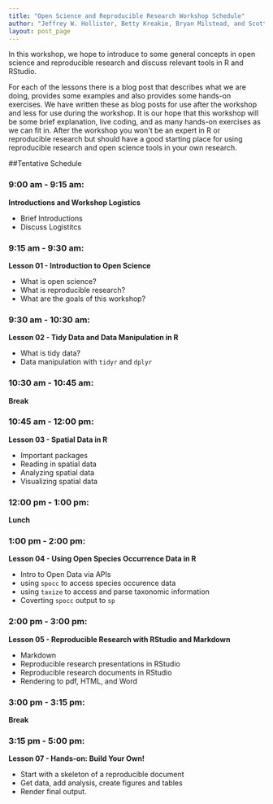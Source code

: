 ```yaml
---
title: "Open Science and Reproducible Research Workshop Schedule"
author: "Jeffrey W. Hollister, Betty Kreakie, Bryan Milstead, and Scott Chamberlain"
layout: post_page
---
```


In this workshop, we hope to introduce to some general concepts in open science and reproducible research and discuss relevant tools in R and RStudio.  

For each of the lessons there is a blog post that describes what we are doing, provides some examples and also provides some hands-on exercises.  We have written these as blog posts for use after the workshop and less for use during the workshop.  It is our hope that this workshop will be some brief explanation, live coding, and as many hands-on exercises as we can fit in.  After the workshop you won't be an expert in R or reproducible research but should have a good starting place for using reproducible research and open science tools in your own research. 

##Tentative Schedule

### 9:00 am - 9:15 am: 

**Introductions and Workshop Logistics**

  - Brief Introductions
  - Discuss Logistitcs

### 9:15 am - 9:30 am: 

**Lesson 01 - Introduction to Open Science** 

  - What is open science?
  - What is reproducible research?
  - What are the goals of this workshop?

### 9:30 am - 10:30 am: 

**Lesson 02 - Tidy Data and Data Manipulation in R**

  - What is tidy data?
  - Data manipulation with `tidyr` and `dplyr`

### 10:30 am - 10:45 am: 

**Break**

### 10:45 am - 12:00 pm:

**Lesson 03 - Spatial Data in R**

  - Important packages
  - Reading in spatial data
  - Analyzing spatial data
  - Visualizing spatial data

### 12:00 pm - 1:00 pm: 

**Lunch**

### 1:00 pm - 2:00 pm: 

**Lesson 04 - Using Open Species Occurrence Data in R**

  - Intro to Open Data via APIs
  - using `spocc` to access species occurence data
  - using `taxize` to access and parse taxonomic information
  - Coverting `spocc` output to `sp`

### 2:00 pm - 3:00 pm: 

**Lesson 05 - Reproducible Research with RStudio and Markdown**

  - Markdown
  - Reproducible research presentations in RStudio
  - Reproducible research documents in RStudio
  - Rendering to pdf, HTML, and Word

### 3:00 pm - 3:15 pm: 

**Break**

### 3:15 pm - 5:00 pm: 

**Lesson 07 - Hands-on: Build Your Own!**

  - Start with a skeleton of a reproducible document
  - Get data, add analysis, create figures and tables
  - Render final output.



